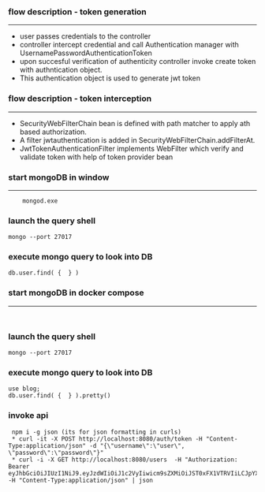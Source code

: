 ### flow description - token generation
-----------------------------------------
* user passes credentials to the controller
* controller intercept credential and call Authentication manager with UsernamePasswordAuthenticationToken
* upon succesful verification of authenticity controller invoke create token with authntication object.
* This authentication object is used to generate jwt token

### flow description - token interception
-----------------------------------------
* SecurityWebFilterChain bean is defined with path matcher to apply ath based authorization.
* A filter jwtauthentication is added in  SecurityWebFilterChain.addFilterAt.
* JwtTokenAuthenticationFilter implements WebFilter which verify and validate token with help of token provider bean

### start mongoDB in window
---------------------------------------
``` cd C:\software\mongodb-windows-x86_64-4.4.5\mongodb-win32-x86_64-windows-4.4.5\bin 
    mongod.exe
```
### launch the query shell
``` mongo --port 27017 ```

### execute mongo query to look into DB
```
db.user.find( {  } )
```
### start mongoDB in docker compose
---------------------------------------
``` docker exec -it fc825fc14b70 bash
    
```
### launch the query shell
``` mongo --port 27017 ```

### execute mongo query to look into DB
```
use blog;
db.user.find( {  } ).pretty()
```

### invoke api
```
 npm i -g json (its for json formatting in curls)
 * curl -it -X POST http://localhost:8080/auth/token -H "Content-Type:application/json" -d "{\"username\":\"user\", \"password\":\"password\"}"
 * curl -i -X GET http://localhost:8080/users  -H "Authorization: Bearer eyJhbGciOiJIUzI1NiJ9.eyJzdWIiOiJ1c2VyIiwicm9sZXMiOiJST0xFX1VTRVIiLCJpYXQiOjE2MTk2OTI2MTgsImV4cCI6MTYxOTY5NjIxOH0.gFHBhSyQ5AkQ6oUPfZbVyi4xG3WoHiaDNVO5BPtkchA"   -H "Content-Type:application/json" | json
```
